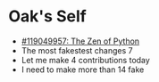 # Oak's Self

- [#119049957: The Zen of Python](119049957-zen-of-python.md)
- The most fakestest changes 7
- Let me make 4 contributions today
- I need to make more than 14 fake 
